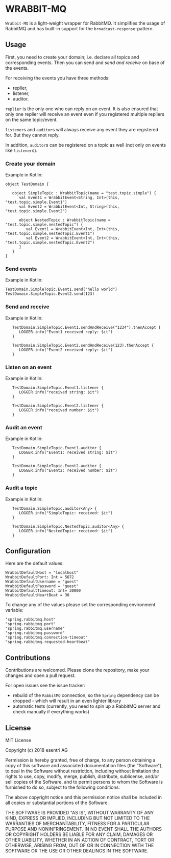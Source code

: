 # WRABBIT-MQ

`Wrabbit-MQ` is a light-weight wrapper for RabbitMQ. It simplifies the usage of RabbitMQ and has
built-in support for the `broadcast-response`-pattern.

## Usage

First, you need to create your domain; i.e. declare all topics and corresponding events. Then you can
send and _send and receive_ on base of the events.

For receiving the events you have three methods:

* replier,
* listener,
* auditor.

`replier` is the only one who can reply on an event. It is also ensured that only one replier will receive an event
even if you registered multiple repliers on the same topic/event.

`listener`s and `auditor`s will always receive any event they are registered for. But they cannot reply.

In addition, `auditor`s can be registered on a topic as well (not only on events like `listener`s).

### Create your domain

Example in Kotlin:
```
object TestDomain {

   object SimpleTopic : WrabbitTopic(name = "test.topic.simple") {
      val Event1 = WrabbitEvent<String, Int>(this, "test.topic.simple.Event1")
      val Event2 = WrabbitEvent<Int, String>(this, "test.topic.simple.Event2")

      object NestedTopic : WrabbitTopic(name = "test.topic.simple.nestedTopic") {
         val Event1 = WrabbitEvent<Int, Int>(this, "test.topic.simple.nestedTopic.Event1")
         val Event2 = WrabbitEvent<Int, Int>(this, "test.topic.simple.nestedTopic.Event2")
      }
   }
}
```

### Send events

Example in Kotlin:
```
TestDomain.SimpleTopic.Event1.send("hello world")
TestDomain.SimpleTopic.Event2.send(123)
```


### Send and receive

Example in Kotlin:
```
   TestDomain.SimpleTopic.Event1.sendAndReceive("1234").thenAccept {
      LOGGER.info("Event1 received reply: $it")
   }

   TestDomain.SimpleTopic.Event2.sendAndReceive(123).thenAccept {
      LOGGER.info("Event2 received reply: $it")
   }
```


### Listen on an event

Example in Kotlin:
```
   TestDomain.SimpleTopic.Event1.listener {
      LOGGER.info("received string: $it")
   }

   TestDomain.SimpleTopic.Event2.listener {
      LOGGER.info("received number: $it")
   }
```


### Audit an event

Example in Kotlin:
```
   TestDomain.SimpleTopic.Event1.auditor {
      LOGGER.info("Event1: received string: $it")
   }

   TestDomain.SimpleTopic.Event2.auditor {
      LOGGER.info("Event2: received number: $it")
   }
```

### Audit a topic

Example in Kotlin:
```
   TestDomain.SimpleTopic.auditor<Any> {
      LOGGER.info("SimpleTopic: received: $it")
   }

   TestDomain.SimpleTopic.NestedTopic.auditor<Any> {
      LOGGER.info("NestedTopic: received: $it")
   }
```

## Configuration

Here are the default values:

```
WrabbitDefaultHost = "localhost"
WrabbitDefaultPort: Int = 5672
WrabbitDefaultUsername = "guest"
WrabbitDefaultPassword = "guest"
WrabbitDefaultTimeout: Int= 30000
WrabbitDefaultHeartBeat = 30
```

To change any of the values please set the corresponding environment variable:

```
"spring.rabbitmq.host"
"spring.rabbitmq.port"
"spring.rabbitmq.username"
"spring.rabbitmq.password"
"spring.rabbitmq.connection-timeout"
"spring.rabbitmq.requested-heartbeat"
```


## Contributions

Contributions are welcomed. Please clone the repository, make your changes and open a pull request.

For open issues see the issue tracker:

* rebuild of the `RabbitMQ` connection, so the `Spring` dependency can be dropped - which will result in an even 
lighter library
* automatic tests (currently, you need to spin up a RabbitMQ server and check manually if everything works)


## License

MIT License

Copyright (c) 2018 esentri AG

Permission is hereby granted, free of charge, to any person obtaining a copy of this software and associated documentation files (the "Software"), to deal in the Software without restriction, including without limitation the rights to use, copy, modify, merge, publish, distribute, sublicense, and/or sell copies of the Software, and to permit persons to whom the Software is furnished to do so, subject to the following conditions:

The above copyright notice and this permission notice shall be included in all copies or substantial portions of the Software.

THE SOFTWARE IS PROVIDED "AS IS", WITHOUT WARRANTY OF ANY KIND, EXPRESS OR IMPLIED, INCLUDING BUT NOT LIMITED TO THE WARRANTIES OF MERCHANTABILITY, FITNESS FOR A PARTICULAR PURPOSE AND NONINFRINGEMENT. IN NO EVENT SHALL THE AUTHORS OR COPYRIGHT HOLDERS BE LIABLE FOR ANY CLAIM, DAMAGES OR OTHER LIABILITY, WHETHER IN AN ACTION OF CONTRACT, TORT OR OTHERWISE, ARISING FROM, OUT OF OR IN CONNECTION WITH THE SOFTWARE OR THE USE OR OTHER DEALINGS IN THE SOFTWARE.